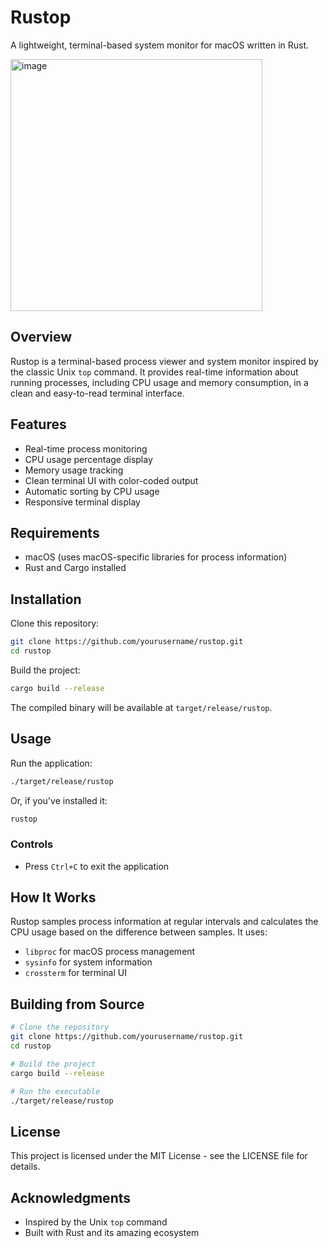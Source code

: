 # Rustop

A lightweight, terminal-based system monitor for macOS written in Rust.

<img width="403" alt="image" src="https://github.com/user-attachments/assets/20733310-f295-465a-8d3c-1da7abbfd454" />


## Overview

Rustop is a terminal-based process viewer and system monitor inspired by the classic Unix `top` command. It provides real-time information about running processes, including CPU usage and memory consumption, in a clean and easy-to-read terminal interface.

## Features

- Real-time process monitoring
- CPU usage percentage display
- Memory usage tracking
- Clean terminal UI with color-coded output
- Automatic sorting by CPU usage
- Responsive terminal display

## Requirements

- macOS (uses macOS-specific libraries for process information)
- Rust and Cargo installed

## Installation

Clone this repository:

```bash
git clone https://github.com/yourusername/rustop.git
cd rustop
```

Build the project:

```bash
cargo build --release
```

The compiled binary will be available at `target/release/rustop`.

## Usage

Run the application:

```bash
./target/release/rustop
```

Or, if you've installed it:

```bash
rustop
```

### Controls

- Press `Ctrl+C` to exit the application

## How It Works

Rustop samples process information at regular intervals and calculates the CPU usage based on the difference between samples. It uses:

- `libproc` for macOS process management
- `sysinfo` for system information
- `crossterm` for terminal UI

## Building from Source

```bash
# Clone the repository
git clone https://github.com/yourusername/rustop.git
cd rustop

# Build the project
cargo build --release

# Run the executable
./target/release/rustop
```

## License

This project is licensed under the MIT License - see the LICENSE file for details.

## Acknowledgments

- Inspired by the Unix `top` command
- Built with Rust and its amazing ecosystem 
